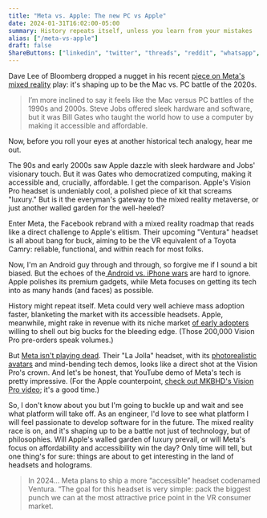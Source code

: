 ```yaml
---
title: "Meta vs. Apple: The new PC vs Apple"
date: 2024-01-31T16:02:00-05:00
summary: History repeats itself, unless you learn from your mistakes
alias: ["/meta-vs-apple"]
draft: false
ShareButtons: ["linkedin", "twitter", "threads", "reddit", "whatsapp", "facebook"]
---
```


Dave Lee of Bloomberg dropped a nugget in his recent [piece on Meta's mixed reality](https://www.bloomberg.com/opinion/articles/2024-01-16/meta-and-zuckerberg-can-ride-apple-s-vision-pro-coattails-to-a-mixed-reality-win) play: it's shaping up to be the Mac vs. PC battle of the 2020s.
> I’m more inclined to say it feels like the Mac versus PC battles of the 1990s and 2000s. Steve Jobs offered sleek hardware and software, but it was Bill Gates who taught the world how to use a computer by making it accessible and affordable.

Now, before you roll your eyes at another historical tech analogy, hear me out.

The 90s and early 2000s saw Apple dazzle with sleek hardware and Jobs' visionary touch. But it was Gates who democratized computing, making it accessible and, crucially, affordable. I get the comparison. Apple's Vision Pro headset is undeniably cool, a polished piece of kit that screams "luxury." But is it the everyman's gateway to the mixed reality metaverse, or just another walled garden for the well-heeled?

Enter Meta, the Facebook rebrand with a mixed reality roadmap that reads like a direct challenge to Apple's elitism. Their upcoming "Ventura" headset is all about bang for buck, aiming to be the VR equivalent of a Toyota Camry: reliable, functional, and within reach for most folks.

Now, I'm an Android guy through and through, so forgive me if I sound a bit biased. But the echoes of the[ Android vs. iPhone wars](https://explodingtopics.com/blog/iphone-android-users) are hard to ignore. Apple polishes its premium gadgets, while Meta focuses on getting its tech into as many hands (and faces) as possible.

History might repeat itself. Meta could very well achieve mass adoption faster, blanketing the market with its accessible headsets. Apple, meanwhile, might rake in revenue with its niche market [of early adopters](https://www.businessinsider.com/apple-vision-pro-headset-200000-preorders-sold-report-2024-1#:~:text=Apple%20has%20already%20sold%20more%20than%20200,000%20Vision%20Pro%20headsets,%20report%20says&text=Apple%20has%20already%20sold%20around,the%20US%20on%20February%202.) willing to shell out big bucks for the bleeding edge. (Those 200,000 Vision Pro pre-orders speak volumes.)

But [Meta isn't playing dead](https://www.theverge.com/2023/2/28/23619730/meta-vr-oculus-ar-glasses-smartwatch-plans). Their "La Jolla" headset, with its [photorealistic avatars](https://www.theverge.com/2021/10/28/22751177/facebook-meta-codec-avatar-real-time-environment-rendering-neural-interface) and mind-bending tech demos, looks like a direct shot at the Vision Pro's crown. And let's be honest, that YouTube demo of Meta's tech is pretty  impressive. (For the Apple counterpoint, [check out MKBHD's Vision Pro video](https://youtu.be/dtp6b76pMak?si=j2HRWqepInqosaja); it's a good time.)

So, I don't know about you but I'm going to buckle up and wait and see what platform will take off. As an engineer, I'd love to see what platform I will feel passionate to develop software for in the future. The mixed reality race is on, and it's shaping up to be a battle not just of technology, but of philosophies. Will Apple's walled garden of luxury prevail, or will Meta's focus on affordability and accessibility win the day? Only time will tell, but one thing's for sure: things are about to get interesting in the land of headsets and holograms.

> In 2024... Meta plans to ship a more “accessible” headset codenamed Ventura. “The goal for this headset is very simple: pack the biggest punch we can at the most attractive price point in the VR consumer market.